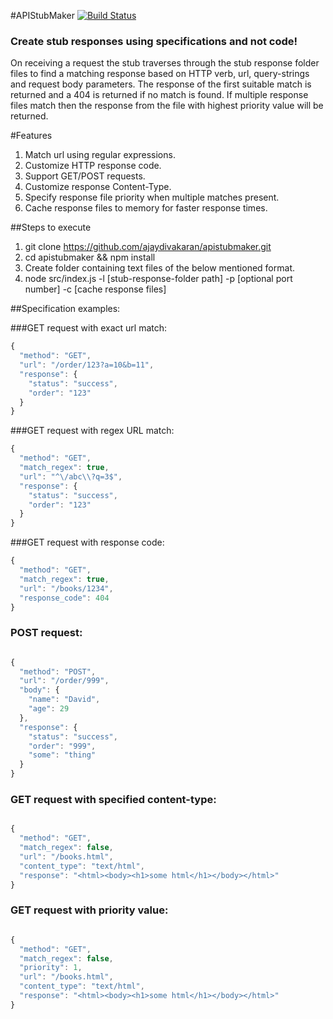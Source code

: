 #APIStubMaker [![Build Status](https://snap-ci.com/ajaydivakaran/apistubmaker/branch/master/build_image)](https://snap-ci.com/ajaydivakaran/apistubmaker/branch/master)
### Create stub responses using specifications and not code!

On receiving a request the stub traverses through the stub response folder files to find a matching response based
on HTTP verb, url, query-strings and request body parameters.
The response of the first suitable match is returned and a 404 is returned if no match is found.
If multiple response files match then the response from the file with highest priority value will be returned.

#Features
1. Match url using regular expressions.
2. Customize HTTP response code.
3. Support GET/POST requests.
4. Customize response Content-Type.
5. Specify response file priority when multiple matches present.
6. Cache response files to memory for faster response times.

##Steps to execute
1. git clone https://github.com/ajaydivakaran/apistubmaker.git
2. cd apistubmaker && npm install
3. Create folder containing text files of the below mentioned format.
4. node src/index.js -l [stub-response-folder path] -p [optional port number] -c [cache response files] 

##Specification examples:

###GET request with exact url match:

```javascript
{
  "method": "GET",
  "url": "/order/123?a=10&b=11",
  "response": {
    "status": "success",
    "order": "123"
  }
}
```

###GET request with regex URL match:

```javascript
{
  "method": "GET",
  "match_regex": true,
  "url": "^\/abc\\?q=3$",
  "response": {
    "status": "success",
    "order": "123"
  }
}
```

###GET request with response code:

```javascript
{
  "method": "GET",
  "match_regex": true,
  "url": "/books/1234",
  "response_code": 404
}
```

### POST request:

```javascript

{
  "method": "POST",
  "url": "/order/999",
  "body": {
    "name": "David",
    "age": 29
  },
  "response": {
    "status": "success",
    "order": "999",
    "some": "thing"
  }
}
```

### GET request with specified content-type:

```javascript

{
  "method": "GET",
  "match_regex": false,
  "url": "/books.html",
  "content_type": "text/html",
  "response": "<html><body><h1>some html</h1></body></html>"
}

```

### GET request with priority value:

```javascript

{
  "method": "GET",
  "match_regex": false,
  "priority": 1,
  "url": "/books.html",
  "content_type": "text/html",
  "response": "<html><body><h1>some html</h1></body></html>"
}

```